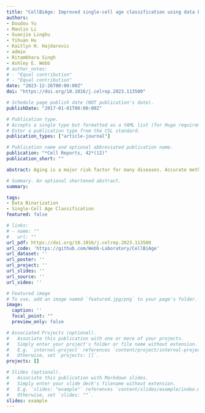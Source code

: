 ```yaml
---
title: "CellBiAge: Improved single-cell age classification using data binarization"
authors:
- Doudou Yu
- Manlin Li
- Guanjie Linghu
- Yihuan Hu
- Kaitlyn H. Hajdarovic
- admin
- Ritambhara Singh
- Ashley E. Webb
# author_notes:
# - "Equal contribution"
# - "Equal contribution"
date: "2023-12-26T00:00:00Z"
doi: "https://doi.org/10.1016/j.celrep.2023.113500"

# Schedule page publish date (NOT publication's date).
publishDate: "2017-01-01T00:00:00Z"

# Publication type.
# Accepts a single type but formatted as a YAML list (for Hugo requirements).
# Enter a publication type from the CSL standard.
publication_types: ["article-journal"]

# Publication name and optional abbreviated publication name.
publication: "*Cell Reports, 42*(12)"
publication_short: ""

abstract: Aging is a major risk factor for many diseases. Accurate methods for predicting age in specific cell types are essential to understand the heterogeneity of aging and to assess rejuvenation strategies. However, classifying organismal age at single-cell resolution using transcriptomics is challenging due to sparsity and noise.Here, we developed CellBiAge, a robust and easy-to-implement machine learning pipeline, to classify the age of single cells in the mouse brain using single-cell transcriptomics. We show that binarization of gene expression values for the top highly variable genes significantly improved test performance across different models, techniques, sexes, and brain regions, with potential age-related genes identified for model prediction. Additionally, we demonstrate CellBiAge’s ability to capture exercise-induced rejuvenation in neural stem cells. This study provides a broadly applicable approach for robust classification of organismal age of single cells in the mouse brain, which may aid in understanding the aging process and evaluating rejuvenation methods.

# Summary. An optional shortened abstract.
summary: 

tags:
- Data Binarization
- Single-Cell Age Classification
featured: false

# links:
# - name: ""
#   url: ""
url_pdf: https://doi.org/10.1016/j.celrep.2023.113500
url_code: 'https://github.com/Webb-Laboratory/CellBiAge'
url_dataset: ''
url_poster: ''
url_project: ''
url_slides: ''
url_source: ''
url_video: ''

# Featured image
# To use, add an image named `featured.jpg/png` to your page's folder. 
image:
  caption: ''
  focal_point: ""
  preview_only: false

# Associated Projects (optional).
#   Associate this publication with one or more of your projects.
#   Simply enter your project's folder or file name without extension.
#   E.g. `internal-project` references `content/project/internal-project/index.md`.
#   Otherwise, set `projects: []`.
projects: []

# Slides (optional).
#   Associate this publication with Markdown slides.
#   Simply enter your slide deck's filename without extension.
#   E.g. `slides: "example"` references `content/slides/example/index.md`.
#   Otherwise, set `slides: ""`.
slides: example
---
```


